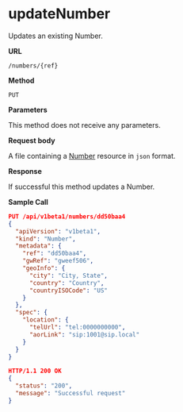 # updateNumber

Updates an existing Number.

**URL**

`/numbers/{ref}`

**Method**

`PUT`

**Parameters**

This method does not receive any parameters.

**Request body**

A file containing a [Number](/configuration/numbers) resource in `json` format.

**Response**

If successful this method updates a Number.

**Sample Call**

```json
PUT /api/v1beta1/numbers/dd50baa4
{
  "apiVersion": "v1beta1",
  "kind": "Number",
  "metadata": {
    "ref": "dd50baa4",
    "gwRef": "gweef506",
    "geoInfo": {
      "city": "City, State",
      "country": "Country",
      "countryISOCode": "US"
    }
  },
  "spec": {
    "location": {
      "telUrl": "tel:0000000000",
      "aorLink": "sip:1001@sip.local"
    }
  }
}

HTTP/1.1 200 OK
{
  "status": "200",
  "message": "Successful request"
}
```
